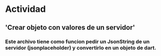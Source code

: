 # Actividad

## 'Crear objeto con valores de un servidor'

### Este archivo tiene como funcion pedir un JsonString de un servidor (jsonplaceholder) y convertirlo en un objeto de dart.
